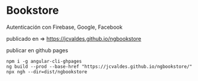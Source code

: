 # Bookstore
Autenticación con Firebase, Google, Facebook

publicado en => https://jcvaldes.github.io/ngbookstore

publicar en github pages
```
npm i -g angular-cli-ghpages
ng build --prod --base-href "https://jcvaldes.github.io/ngbookstore/"
npx ngh --dir=dist/ngbookstore
```
